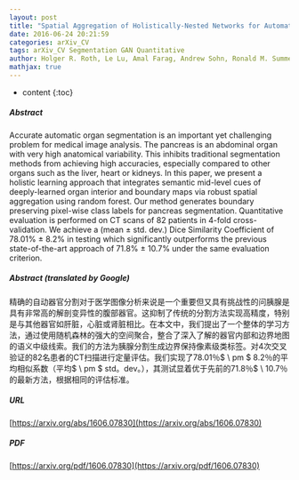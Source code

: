 ```yaml
---
layout: post
title: "Spatial Aggregation of Holistically-Nested Networks for Automated Pancreas Segmentation"
date: 2016-06-24 20:21:59
categories: arXiv_CV
tags: arXiv_CV Segmentation GAN Quantitative
author: Holger R. Roth, Le Lu, Amal Farag, Andrew Sohn, Ronald M. Summers
mathjax: true
---
```


* content
{:toc}

##### Abstract
Accurate automatic organ segmentation is an important yet challenging problem for medical image analysis. The pancreas is an abdominal organ with very high anatomical variability. This inhibits traditional segmentation methods from achieving high accuracies, especially compared to other organs such as the liver, heart or kidneys. In this paper, we present a holistic learning approach that integrates semantic mid-level cues of deeply-learned organ interior and boundary maps via robust spatial aggregation using random forest. Our method generates boundary preserving pixel-wise class labels for pancreas segmentation. Quantitative evaluation is performed on CT scans of 82 patients in 4-fold cross-validation. We achieve a (mean $\pm$ std. dev.) Dice Similarity Coefficient of 78.01% $\pm$ 8.2% in testing which significantly outperforms the previous state-of-the-art approach of 71.8% $\pm$ 10.7% under the same evaluation criterion.

##### Abstract (translated by Google)
精确的自动器官分割对于医学图像分析来说是一个重要但又具有挑战性的问胰腺是具有非常高的解剖变异性的腹部器官。这抑制了传统的分割方法实现高精度，特别是与其他器官如肝脏，心脏或肾脏相比。在本文中，我们提出了一个整体的学习方法，通过使用随机森林的强大的空间聚合，整合了深入了解的器官内部和边界地图的语义中级线索。我们的方法为胰腺分割生成边界保持像素级类标签。对4次交叉验证的82名患者的CT扫描进行定量评估。我们实现了78.01％$ \ pm $ 8.2％的平均相似系数（平均$ \ pm $ std。dev。），其测试显着优于先前的71.8％$ \ 10.7％的最新方法，根据相同的评估标准。

##### URL
[https://arxiv.org/abs/1606.07830](https://arxiv.org/abs/1606.07830)

##### PDF
[https://arxiv.org/pdf/1606.07830](https://arxiv.org/pdf/1606.07830)

